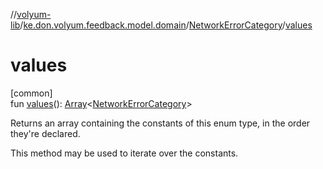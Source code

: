 //[volyum-lib](../../../index.md)/[ke.don.volyum.feedback.model.domain](../index.md)/[NetworkErrorCategory](index.md)/[values](values.md)

# values

[common]\
fun [values](values.md)(): [Array](https://kotlinlang.org/api/core/kotlin-stdlib/kotlin/-array/index.html)&lt;[NetworkErrorCategory](index.md)&gt;

Returns an array containing the constants of this enum type, in the order they're declared.

This method may be used to iterate over the constants.